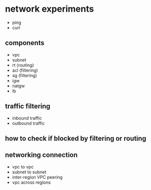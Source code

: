 # network experiments
- ping
- curl

## components
- vpc
- subnet
- rt (routing)
- acl (filtering)
- sg (filtering)
- igw
- natgw
- lb

## traffic filtering
- inbound traffic
- outbound traffic

## how to check if blocked by filtering or routing

## networking connection
- vpc to vpc
- subnet to subnet
- inter-region VPC peering
- vpc across regions